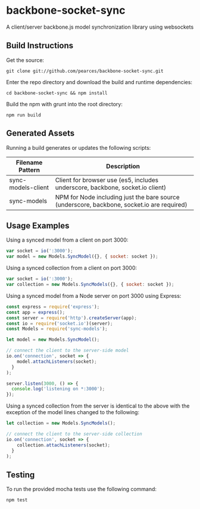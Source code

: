 backbone-socket-sync
====================

A client/server backbone.js model synchronization library using websockets

Build Instructions
------------------
Get the source:
```shell
git clone git://github.com/pearces/backbone-socket-sync.git
```
Enter the repo directory and download the build and runtime dependencies:
```shell
cd backbone-socket-sync && npm install
```
Build the npm with grunt into the root directory:
```shell
npm run build
```

Generated Assets
----------------
Running a build generates or updates the following scripts:

|Filename Pattern|Description|
|------------------|-----------------------------------------------------------------------------------|
|sync-models-client|Client for browser use (es5, includes underscore, backbone, socket.io client)|
|sync-models|NPM for Node including just the bare source (underscore, backbone, socket.io are required)|

Usage Examples
--------------
Using a synced model from a client on port 3000:
```javascript
var socket = io(':3000');
var model = new Models.SyncModel({}, { socket: socket });
```

Using a synced collection from a client on port 3000:
```javascript
var socket = io(':3000');
var collection = new Models.SyncModels({}, { socket: socket });
```

Using a synced model from a Node server on port 3000 using Express:
```javascript
const express = require('express');
const app = express();
const server = require('http').createServer(app);
const io = require('socket.io')(server);
const Models = require('sync-models');

let model = new Models.SyncModel();

// connect the client to the server-side model
io.on('connection', socket => {
    model.attachListeners(socket);
  }
);

server.listen(3000, () => {
  console.log('listening on *:3000');
});
```

Using a synced collection from the server is identical to the above with the exception of the model lines changed to the following:
```javascript
let collection = new Models.SyncModels();

// connect the client to the server-side collection
io.on('connection', socket => {
    collection.attachListeners(socket);
  }
);
```

Testing
-------
To run the provided mocha tests use the following command:
```shell
npm test
```
